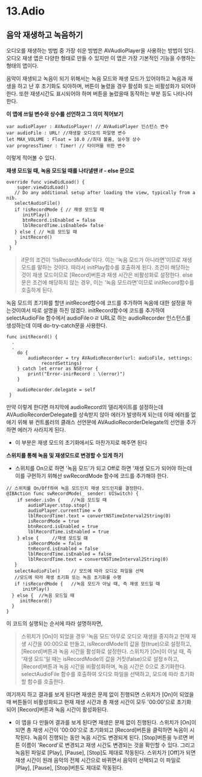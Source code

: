 # 13.Adio
## 음악 재생하고 녹음하기

오디오를 재생하는 방법 중 가장 쉬운 방법은 AVAudioPlayer을 사용하는 방법이 있다.
오디오 재생 앱은 다양한 형태로 만들 수 있지만 이 앱은 가장 기본적인 기능을 수행하는 형태의 앱이다.

음악이 재생되고 녹음이 되기 위해서는 녹음 모드와 재생 모드가 있어야하고 녹음과 재생을 하고 난 후 초기화도 되야하며, 버튼이 눌렸을 경우 활성화 또는 비활성화가 되어야 한다. 
또한 재생시간도 표시되어야 하며 버튼을 눌렀을때 동작하는 부분 등도 나타나야한다.

**이 앱에 쓰일 변수와 상수를 선언하고 그 의미 적어보기**
```
var audioPlayer : AVAudioPlayer! // AVAudioPlayer 인스턴스 변수
var audioFile : URL! //재생할 오디오의 파일명 변수
let MAX_VOLUME : Float = 10.0 //최대 볼륨, 실수형 상수
var progressTimer : Timer! // 타이머를 위한 변수
```
이렇게 적어볼 수 있다.

**재생 모드일 때, 녹음 모드일 때를 나타낼땐 if - else 문으로**
```
override func viewDidLoad() {
    super.viewDidLoad()
   // Do any additional setup after loading the view, typically from a nib.
   selectAudioFile()
   if !isRecordMode { // 재생 모드일 때
      initPlay()
      btnRecord.isEnabled = false
      lblRecordTime.isEnabled= false
   } else { // 녹음 모드일 때
     initRecord()
   }
 }
 ```
 > if문의 조건이 '!isRecordMode'이다. 이는 '녹음 모드가 아니라면'이므로 재생 모드를 말하는 것이다. 따라서 initPlay함수를 호출하게 된다. 
 > 조건이 해당하는 것이 재생 모드이므로 [Record]버튼과 재생 시간은 비활성화로 설정한다.
 > else문은 조건에 해당하지 않는 경우, 이는 '녹음 모드라면'이므로 initRecord함수를 호출하게 된다.

녹음 모드의 초기화를 할댄 initRecord함수에 코드를 추가하여 녹음에 대한 설정을 하는것이여서 따로 설명을 하진 않겠다.
initRecord함수에 코드를 추가하여 selectAudioFile 함수에서 audioFileㅇㄹ URL로 하는 audioRecorder 인스턴스를 생성하는데 이때 do-try-catch문을 사용한다.
```
func initRecord() { 
  .
  .
    do {
        audioRecorder = try AVAudioRecorder(url: audioFile, settings:
             recordSettings)
    } catch let error as NSError {
        print("Error-inirRecord : \(error)")
    }
    
    audioRecorder.delegate = self
 }
 ```
만약 이렇게 한다면 마지막에 audioRecord의 델리게이트를 설정하는데 AVAudioRecorderDelegate를 상속받지 않아 에러가 발생하게 되는데 이때 에러를 없애기 위해 뷰 컨트롤러의 클래스 선언문에 AVAudioRecorderDelegate의 선언을 추가하면 에러가 사라지게 된다.
- 이 부분은 재생 모드의 초기화에서도 마찬가지로 해주면 된다

**스위치를 통해 녹음 및 재생모드로 변경할 수 있게 하기**
- 스위치를 On으로 하면 '녹음 모드'가 되고 Off로 하면 '재생 모드가 되어야 하는데 이를 구현하기 위해선 swRecordMode 함수에 코드를 추가해야 한다.
```
// 스위치를 On/Off하여 녹음 모드인지 재생 모드인지를 결정한다.
@IBAction func swRecordMode(_ sender: UISwitch) {
    if sender.isOn {    //녹음 모드일 때 
        audioPlayer.stop.stop()
        audioPlayer.currentTime = 0
        lblRecordTime!.text = convertNSTimeInterval2String(0)
        isRecordMode = true
        btnRecord.isEnabled = true
        lblRecordTime.isEnabled = true
    } else {     //재생 모드일 떄
        isRecordMode = false
        tnRecord.isEnabled = false
        lblRecordTime.isEnabled = false
        lblRecordTime.text = convertNSTimeInterval2String(0)
   }
   selectAudioFile()    // 모드에 따라 오디오 파일을 선택
   //모드에 따라 재생 초기화 또는 녹음 초기화를 수행
   if !isRecordMode {   //녹음 모드가 아닐 때, 즉 재생 모드일 때
      initPlay()
  } else {  //녹음 모드일 때
     initRecord()
  }
}
```
이 코드의 실행되는 순서에 따라 설명하자면,
> 스위치가 [On]이 되었을 경우 '녹음 모드'아무로 오디오 재생을 중지하고 현재 재생 시간을 00:00으로 만들고, isRecordMode의 값을 참(true)으로 설정하고, [Record]버튼과 녹음 시간을 활성화로 설정한다.
> 스위치가 [On]이 아닐 때, 즉 '재생 모드'일 때는 isRecordMode의 값을 거짓(false)으로 설정ㅎ하고, [Record]버튼과 녹음 시간을 비활성화하며, 녹음 시간은 0으로 초기화한다.
> selectAudioFile 함수를 호출하여 오디오 파일을 선택하고, 모드에 따라 초기화 할 함수를 호출한다.

여기까지 하고 결과를 보게 된다면 재생은 문제 없이 진행되면 스위치가 [On]이 되었을때 버튼들이 비활성화되고 현재 재생 시간과 총 재생 시간이 모두 '00:00'으로 초기화 되어 [Record]버튼과 녹음 시간이 활성화된다.

- 이 앱을 다 만들어 결과를 보게 된다면 재생은 문제 없이 진행된다. 스위치가 [On]이 되면 총 재생 시간이 '00:00'으로 초기화되고 [Record]버튼을 클릭하면 녹음이 시작된다. 녹음이 진행되는 동안 녹음 시간도 변경되게 된다. [Stop]버튼을 누르면 버튼 이름이 'Record'로 변경되고 재생 시간도 변경되는 것을 확인할 수 있다. 그리고 녹음된 파일로 [Play], [Pause], [Stop]도 제대로 작동된다. 스위치가 [Off]가 되면 재생 시간이 원래 음악의 전체 시간으로 바뀌면서 음익이 선택되고 이 파일로 [Play], [Pause], [Stop]버튼도 제대로 작동된다.
